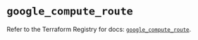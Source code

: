 # `google_compute_route`

Refer to the Terraform Registry for docs: [`google_compute_route`](https://registry.terraform.io/providers/hashicorp/google-beta/6.30.0/docs/resources/google_compute_route).

